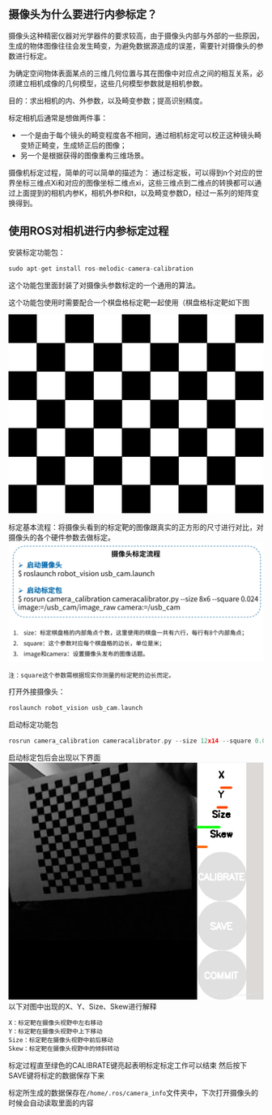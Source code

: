 ## 摄像头为什么要进行内参标定？

摄像头这种精密仪器对光学器件的要求较高，由于摄像头内部与外部的一些原因，生成的物体图像往往会发生畸变，为避免数据源造成的误差，需要针对摄像头的参数进行标定。

为确定空间物体表面某点的三维几何位置与其在图像中对应点之间的相互关系，必须建立相机成像的几何模型，这些几何模型参数就是相机参数。

目的：求出相机的内、外参数，以及畸变参数；提高识别精度。

标定相机后通常是想做两件事：

- 一个是由于每个镜头的畸变程度各不相同，通过相机标定可以校正这种镜头畸变矫正畸变，生成矫正后的图像；
- 另一个是根据获得的图像重构三维场景。

摄像机标定过程，简单的可以简单的描述为：
通过标定板，可以得到n个对应的世界坐标三维点Xi和对应的图像坐标二维点xi，这些三维点到二维点的转换都可以通过上面提到的相机内参K，相机外参R和t，以及畸变参数D，经过一系列的矩阵变换得到。

## 使用ROS对相机进行内参标定过程

安装标定功能包：

```cpp
sudo apt-get install ros-melodic-camera-calibration
```

这个功能包里面封装了对摄像头参数标定的一个通用的算法。

这个功能包使用时需要配合一个棋盘格标定靶一起使用（棋盘格标定靶如下图

![请添加图片描述](img/标定靶.png)

标定基本流程：将摄像头看到的标定靶的图像跟真实的正方形的尺寸进行对比，对摄像头的各个硬件参数去做标定。
![在这里插入图片描述](img/摄像头标定流程.png)

```cpp
注：square这个参数需根据现实你测量的标定靶的边长而定。
```

打开外接摄像头：

```cpp
roslaunch robot_vision usb_cam.launch
```

启动标定功能包

```cpp
rosrun camera_calibration cameracalibrator.py --size 12x14 --square 0.012 image:=/usb_cam/image_raw camera:=/usb_cam
```

启动标定包后会出现以下界面![在这里插入图片描述](img/标定实操图片.png)
以下对图中出现的X、Y、Size、Skew进行解释

```cpp
X：标定靶在摄像头视野中左右移动
Y：标定靶在摄像头视野中上下移动
Size：标定靶在摄像头视野中前后移动
Skew：标定靶在摄像头视野中的倾斜转动
```

标定过程直至绿色的CALIBRATE键亮起表明标定标定工作可以结束
然后按下SAVE键将标定的数据保存下来

标定所生成的数据保存在`/home/.ros/camera_info`文件夹中，下次打开摄像头的时候会自动读取里面的内容

